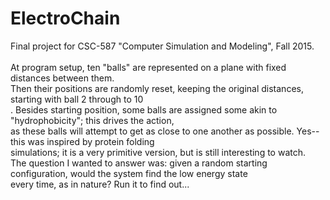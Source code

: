 # ElectroChain


Final project for CSC-587 "Computer Simulation and Modeling", Fall 2015.<br />
<br />
At program setup, ten "balls" are represented on a plane with fixed distances between them.<br />
Then their positions are randomly reset, keeping the original distances, starting with ball 2 through to 10<br />.
Besides starting position, some balls are assigned some akin to "hydrophobicity"; this drives the action, <br />
as these balls will attempt to get as close to one another as possible. Yes--this was inspired by protein folding<br />
simulations; it is a very primitive version, but is still interesting to watch.<br />
The question I wanted to answer was: given a random starting configuration, would the system find the low energy state<br />
every time, as in nature?   Run it to find out...<br />
